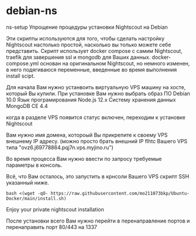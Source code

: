 # debian-ns
ns-setup
Упрощение процедуры установки Nightscout на Debian

Эти скрипты используются для того, чтобы сделать настройку Nightscout настолько простой, насколько вы только можете себе представить.
Скрипт использует docker compose с самим Nightscout, traefik для завершения ssl и mongodb для Ваших данных.
docker-compose.yml основан на оригинальном Nightscout, но немного изменен, в него подягиваюся переменные, введенные во время выполнения install scipt.

Для начала Вам нужно устанвоить виртуальную VPS машину на хосте, который Вы купили.
При установке Вам нужно выбрать образ ПО Debian 10.0
Язык програмирования Node.js 12.x
Систему хранения данных MongoDB CE 4.4

когда в разделе VPS появится статус включен, переходим к установке Nightscout

Вам нужно имя домена, котороый Вы прикрепите к своему VPS внешнему IP адресу.
(можно просто брать внешний IP flhtc Вашего VPS типа "ovz6.j69778864.pqj7n.vps.myjino.ru")

Во время процесса Вам нужно ввести по запросу требуемые параметры в консоль.

Всё, что Вам осталось, это запустить в крнсоли Вашего VPS скрипт SSH указанный ниже.

`bash <(wget -qO- https://raw.githubusercontent.com/mo211073bkp/Ubuntu-Docker/main/install.sh)`

Enjoy your private nightscout installation

После установки всего Вам нужно перейти в перенаправление портов и перенаправить порт 80/443 на 1337 
